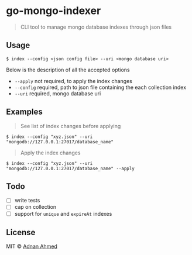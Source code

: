# go-mongo-indexer
> CLI tool to manage mongo database indexes through json files

## Usage
```shell
$ index --config <json config file> --uri <mongo database uri>
```
Below is the description of all the accepted options
- `--apply` not required, to apply the index changes
- `--config` required, path to json file containing the each collection index
- `--uri` required, mongo database uri

## Examples

> See list of index changes before applying
```shell
$ index --config "xyz.json" --uri "mongodb://127.0.0.1:27017/database_name"

```

> Apply the index changes
```shell
$ index --config "xyz.json" --uri "mongodb://127.0.0.1:27017/database_name" --apply
``` 

## Todo
* [ ] write tests
* [ ] cap on collection
* [ ] support for `unique` and `expireAt` indexes

## License
MIT © [Adnan Ahmed](https://github.com/idnan)
